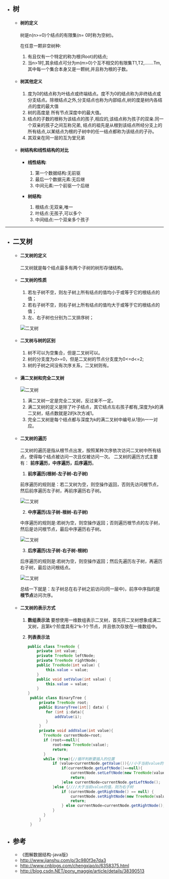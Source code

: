 - ## 树
    - #### 树的定义
      树是n(n>=0)个结点的有限集(n= 0时称为空树)。
    
      在任意一颗非空树种:
    
      1. 有且仅有一个特定的称为根(Root)的结点;
      2. 当n>1时,其余结点可分为m(m>0)个互不相交的有限集T1,T2,.......Tm,其中每一个集合本身又是一颗树,并且称为根的子数。
    
    - #### 树其他定义
      
      1. 度为0的结点称为叶结点或终端结点。度不为0的结点称为非终结点或分支结点。除根结点之外,分支结点也称为内部结点,树的度是树内各结点的度的最大值
      2. 树的高度是 所有节点深度中的最大值。
      3. 结点的子数的根称为该结点的孩子,相应的,该结点称为孩子的双亲.同一个双亲的孩子之间互称兄弟,
      结点的祖先是从根到该结点所经分支上的所有结点,以某结点为根的子树中的任一结点都称为该结点的子孙。
      4. 其双亲在同一层的互为堂兄弟
      
    - #### 树结构和线性结构的对比
      - **线性结构**:
        1. 第一个数据结构:无前驱
        2. 最后一个数据元素:无后继
        3. 中间元素:一个前驱一个后继
        
      - **树结构**:
        1. 根结点:无双亲,唯一
        2. 叶结点:无孩子,可以多个
        3. 中间结点:一个双亲多个孩子
  
---

- ## 二叉树
  - #### 二叉树的定义
    二叉树就是每个结点最多有两个子树的树形存储结构。
    
  - #### 二叉树的性质

     1. 若左子树不空，则左子树上所有结点的值均小于或等于它的根结点的值；
     2. 若右子树不空，则右子树上所有结点的值均大于或等于它的根结点的值；
     3. 左、右子树也分别为二叉排序树；
    
      ![二叉树](../pics/数据结构_03.png)
     
  - #### 二叉树与树的区别
    
     1. 树不可以为空集合，但是二叉树可以。
     2. 树的分支度为d>=0，但是二叉树的节点分支度为0<=d<=2;
     3. 树的子树之间没有次序关系，二叉树则有。
     
  - #### 满二叉树和完全二叉树
  
    ![二叉树](../pics/data/数据结构_04.jpg)
    
    1. 满二叉树一定是完全二叉树，反过来不一定。
    2. 满二叉树的定义是除了叶子结点，其它结点左右孩子都有,深度为k的满二叉树，结点数就是2的k次方减1。
    3. 完全二叉树是每个结点都与深度为k的满二叉树中编号从1到n一一对应。
  
  - #### 二叉树的遍历

    二叉树的遍历是指从根节点出发，按照某种次序依次访问二叉树中所有结点，使得每个结点被访问一次且仅被访问一次。
    二叉树的遍历方式主要有： **前序遍历，中序遍历，后序遍历**。
  
    1. **前序遍历(根树-左子树-右子树)**

      前序遍历的规则是：若二叉树为空，则空操作返回，否则先访问根节点，然后前序遍历左子树，再前序遍历右子树。
      
      ![二叉树](../pics/data/数据结构_05.png)
      
    2. **中序遍历(左子树-根树-右子树)**

      中序遍历的规则是:若树为空，则空操作返回；否则遍历根节点的左子树，然后是访问根节点，最后中序遍历右子树。
      
      ![二叉树](../pics/data/数据结构_06.png)
      
    3. **后序遍历(左子树-右子树-根树)**

      后序遍历的规则是:若树为空，则空操作返回；然后先遍历左子树，再遍历右子树，最后访问根结点。
      
      ![二叉树](../pics/data/数据结构_07.png)
  
    总结一下就是：左子树总在右子树之前访问(同一层中)，前序中序指的是**根节点**访问次序。
  
  - #### 二叉树的表示方式
    1. **数组表示法**
      要想使用一维数组表示二叉树，首先将二叉树想象成满二叉树，且第k个阶度具有2^k-1个节点，并且依次存放在一维数组中。
      
    2. **列表表示法**
       ```java
       public class TreeNode {
           private int value;
           private TreeNode leftNode;
           private TreeNode rightNode;
           public TreeNode(int value) {
               this.value = value;
           }
           public void setValue(int value) {
               this.value = value;
           }
       }
        public class BinaryTree {
            private TreeNode root;
            public BinaryTree(int[] data) {
               for (int i:data){
                   addValue(i);
               }
            }
            private void addValue(int value){
              TreeNode currentNode=root;
              if (root==null){
                  root=new TreeNode(value);
                  return;
              }
              while (true){//循环判断要插入的位置
                  if (value<currentNode.getValue()){//小于当前value的值，则为左子树
                      if(currentNode.getLeftNode()==null){
                          currentNode.setLeftNode(new TreeNode(value));
                          return;
                      }else currentNode=currentNode.getLeftNode();
                  }else {////大于当前value的值，则为右子树
                      if (currentNode.getRightNode() == null) {
                          currentNode.setRightNode(new TreeNode(value));
                          return;
                      } else currentNode=currentNode.getRightNode();
                  }
              }
            }
        }
       ```
  
  
  
  
  
  
- ## 参考
  - 《图解数据结构-java版》
  - http://www.jianshu.com/p/3c980f3e7da3
  - http://www.cnblogs.com/chengxiao/p/6358375.html
  - http://blog.csdn.NET/pony_maggie/article/details/38390513